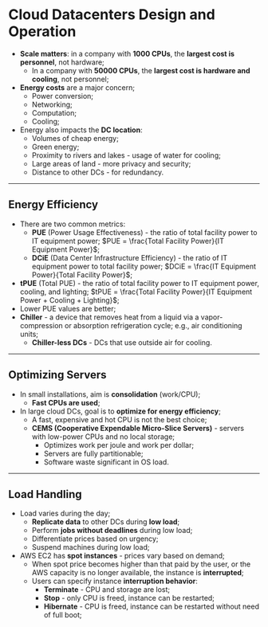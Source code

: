 # Cloud Datacenters Design and Operation

- **Scale matters**: in a company with **1000 CPUs**, the **largest cost is personnel**, not hardware;
  - In a company with **50000 CPUs**, the **largest cost is hardware and cooling**, not personnel;
- **Energy costs** are a major concern;
  - Power conversion;
  - Networking;
  - Computation;
  - Cooling;
- Energy also impacts the **DC location**:
  - Volumes of cheap energy;
  - Green energy;
  - Proximity to rivers and lakes - usage of water for cooling;
  - Large areas of land - more privacy and security;
  - Distance to other DCs - for redundancy.

---

## Energy Efficiency

- There are two common metrics:
  - **PUE** (Power Usage Effectiveness) - the ratio of total facility power to IT equipment power; $PUE = \frac{Total Facility Power}{IT Equipment Power}$;
  - **DCiE** (Data Center Infrastructure Efficiency) - the ratio of IT equipment power to total facility power; $DCiE = \frac{IT Equipment Power}{Total Facility Power}$;
- **tPUE** (Total PUE) - the ratio of total facility power to IT equipment power, cooling, and lighting; $tPUE = \frac{Total Facility Power}{IT Equipment Power + Cooling + Lighting}$;
- Lower PUE values are better;
- **Chiller** - a device that removes heat from a liquid via a vapor-compression or absorption refrigeration cycle; e.g., air conditioning units;
  - **Chiller-less DCs** - DCs that use outside air for cooling.

---

## Optimizing Servers

- In small installations, aim is **consolidation** (work/CPU);
  - **Fast CPUs are used**;
- In large cloud DCs, goal is to **optimize for energy efficiency**;
  - A fast, expensive and hot CPU is not the best choice;
  - **CEMS (Cooperative Expendable Micro-Slice Servers)** - servers with low-power CPUs and no local storage;
    - Optimizes work per joule and work per dollar;
    - Servers are fully partitionable;
    - Software waste significant in OS load.

---

## Load Handling

- Load varies during the day;
  - **Replicate data** to other DCs during **low load**;
  - Perform **jobs without deadlines** during low load;
  - Differentiate prices based on urgency;
  - Suspend machines during low load;
- AWS EC2 has **spot instances** - prices vary based on demand;
  - When spot price becomes higher than that paid by the user, or the AWS capacity is no longer available, the instance is **interrupted**;
  - Users can specify instance **interruption behavior**:
    - **Terminate** - CPU and storage are lost;
    - **Stop** - only CPU is freed, instance can be restarted;
    - **Hibernate** - CPU is freed, instance can be restarted without need of full boot;
